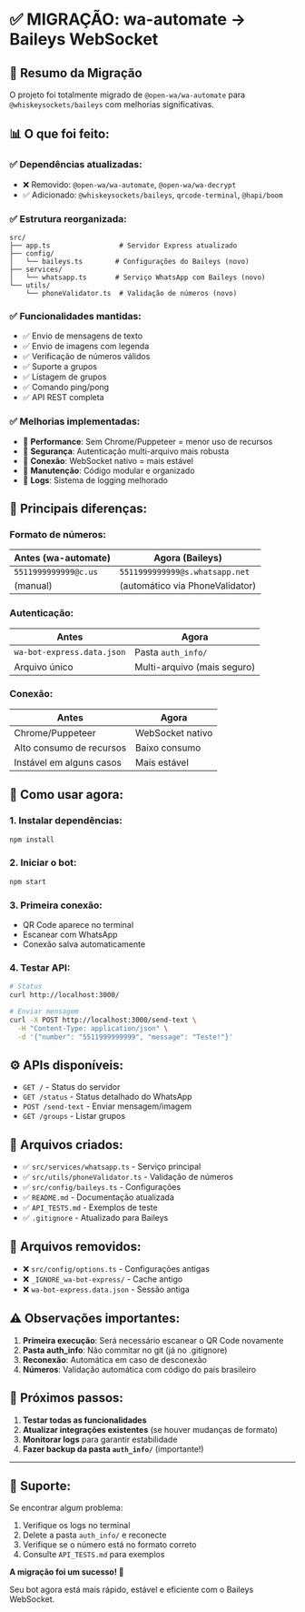 # ✅ MIGRAÇÃO: wa-automate → Baileys WebSocket

## 🎉 Resumo da Migração

O projeto foi totalmente migrado de `@open-wa/wa-automate` para `@whiskeysockets/baileys` com melhorias significativas.

## 📊 O que foi feito:

### ✅ **Dependências atualizadas:**
- ❌ Removido: `@open-wa/wa-automate`, `@open-wa/wa-decrypt`  
- ✅ Adicionado: `@whiskeysockets/baileys`, `qrcode-terminal`, `@hapi/boom`

### ✅ **Estrutura reorganizada:**
```
src/
├── app.ts                 # Servidor Express atualizado
├── config/
│   └── baileys.ts        # Configurações do Baileys (novo)
├── services/
│   └── whatsapp.ts       # Serviço WhatsApp com Baileys (novo)
└── utils/
    └── phoneValidator.ts  # Validação de números (novo)
```

### ✅ **Funcionalidades mantidas:**
- ✅ Envio de mensagens de texto
- ✅ Envio de imagens com legenda
- ✅ Verificação de números válidos
- ✅ Suporte a grupos
- ✅ Listagem de grupos
- ✅ Comando ping/pong
- ✅ API REST completa

### ✅ **Melhorias implementadas:**
- 🚀 **Performance**: Sem Chrome/Puppeteer = menor uso de recursos
- 🔐 **Segurança**: Autenticação multi-arquivo mais robusta
- 📱 **Conexão**: WebSocket nativo = mais estável
- 🔧 **Manutenção**: Código modular e organizado
- 📝 **Logs**: Sistema de logging melhorado

## 🔄 **Principais diferenças:**

### Formato de números:
| Antes (wa-automate) | Agora (Baileys) |
|-------------------|-----------------|
| `5511999999999@c.us` | `5511999999999@s.whatsapp.net` |
| (manual) | (automático via PhoneValidator) |

### Autenticação:
| Antes | Agora |
|-------|-------|
| `wa-bot-express.data.json` | Pasta `auth_info/` |
| Arquivo único | Multi-arquivo (mais seguro) |

### Conexão:
| Antes | Agora |
|-------|-------|
| Chrome/Puppeteer | WebSocket nativo |
| Alto consumo de recursos | Baixo consumo |
| Instável em alguns casos | Mais estável |

## 🚀 **Como usar agora:**

### 1. **Instalar dependências:**
```bash
npm install
```

### 2. **Iniciar o bot:**
```bash
npm start
```

### 3. **Primeira conexão:**
- QR Code aparece no terminal
- Escanear com WhatsApp
- Conexão salva automaticamente

### 4. **Testar API:**
```bash
# Status
curl http://localhost:3000/

# Enviar mensagem
curl -X POST http://localhost:3000/send-text \
  -H "Content-Type: application/json" \
  -d '{"number": "5511999999999", "message": "Teste!"}'
```

## ⚙️ **APIs disponíveis:**
- `GET /` - Status do servidor
- `GET /status` - Status detalhado do WhatsApp  
- `POST /send-text` - Enviar mensagem/imagem
- `GET /groups` - Listar grupos

## 📁 **Arquivos criados:**
- ✅ `src/services/whatsapp.ts` - Serviço principal
- ✅ `src/utils/phoneValidator.ts` - Validação de números
- ✅ `src/config/baileys.ts` - Configurações
- ✅ `README.md` - Documentação atualizada
- ✅ `API_TESTS.md` - Exemplos de teste
- ✅ `.gitignore` - Atualizado para Baileys

## 📁 **Arquivos removidos:**
- ❌ `src/config/options.ts` - Configurações antigas
- ❌ `_IGNORE_wa-bot-express/` - Cache antigo
- ❌ `wa-bot-express.data.json` - Sessão antiga

## ⚠️ **Observações importantes:**

1. **Primeira execução**: Será necessário escanear o QR Code novamente
2. **Pasta auth_info**: Não commitar no git (já no .gitignore)
3. **Reconexão**: Automática em caso de desconexão
4. **Números**: Validação automática com código do país brasileiro

## 🎯 **Próximos passos:**

1. **Testar todas as funcionalidades**
2. **Atualizar integrações existentes** (se houver mudanças de formato)
3. **Monitorar logs** para garantir estabilidade
4. **Fazer backup da pasta `auth_info/`** (importante!)

---

## 🔧 **Suporte:**

Se encontrar algum problema:
1. Verifique os logs no terminal
2. Delete a pasta `auth_info/` e reconecte
3. Verifique se o número está no formato correto
4. Consulte `API_TESTS.md` para exemplos

**A migração foi um sucesso! 🎉** 

Seu bot agora está mais rápido, estável e eficiente com o Baileys WebSocket.
